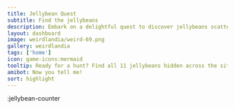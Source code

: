 ```yaml
---
title: Jellybean Quest
subtitle: Find the jellybeans
description: Embark on a delightful quest to discover jellybeans scattered across the website and earn exclusive karma rewards.
layout: dashboard
image: weirdlandia/weird-69.png
gallery: weirdlandia
tags: ['home']
icon: game-icons:mermaid
tooltip: Ready for a hunt? Find all 11 jellybeans hidden across the site to earn special karma. Note - 'Art Critic' and 'Social Activist' jellybeans are not currently earnable.
amibot: Now you tell me!
sort: highlight
---
```


:jellybean-counter
